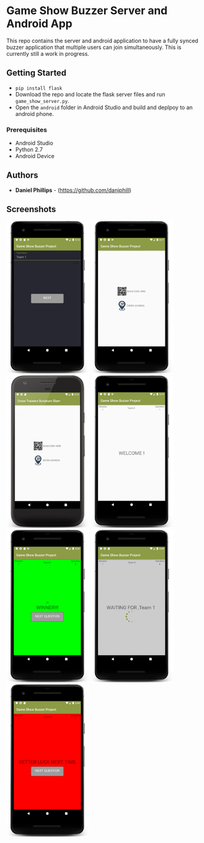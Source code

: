 # Game Show Buzzer Server and Android App

This repo contains the server and android application to have a fully synced buzzer application that multiple users can join simultaneously. 
This is currently still a work in progress. 

## Getting Started
* `pip install flask`
* Download the repo and locate the flask server files and run `game_show_server.py`. 
* Open the `android` folder in Android Studio and build and deplpoy to an android phone. 

### Prerequisites

* Android Studio 
* Python 2.7
* Android Device


## Authors

* **Daniel Phillips**  - (https://github.com/danjphill)

## Screenshots 

<img src="https://raw.githubusercontent.com/danjphill/game_show_buzzer/master/Screenshots/device-2019-07-26-171700.png?token=AFMMUSHFOM2QNKI5BETPPVC5ISYRA" alt="" width="216" height="400" />

<img src="https://raw.githubusercontent.com/danjphill/game_show_buzzer/master/Screenshots/device-2019-07-26-171741.png" alt=""  width="216" height="400" />

<img src="https://raw.githubusercontent.com/danjphill/game_show_buzzer/master/Screenshots/device-2019-07-26-171425.png?token=AFMMUSGLT2ATAOYRB6GJ5SC5ISYN4" alt="" width="216" height="400" />

<img src="https://raw.githubusercontent.com/danjphill/game_show_buzzer/master/Screenshots/device-2019-07-26-171944.png" alt="" width="216" height="400" />

<img src="https://raw.githubusercontent.com/danjphill/game_show_buzzer/master/Screenshots/device-2019-07-26-172022.png" alt="" width="216" height="400" />

<img src="https://raw.githubusercontent.com/danjphill/game_show_buzzer/master/Screenshots/device-2019-07-26-173821.png" alt="" width="216" height="400" />

<img src="https://raw.githubusercontent.com/danjphill/game_show_buzzer/master/Screenshots/device-2019-07-26-173915.png" alt="" width="216" height="400" />
